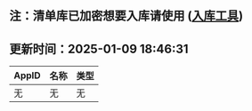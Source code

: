 ## 注：清单库已加密想要入库请使用 ([入库工具](https://github.com/BlankTMing/ManifestAutoUpdate/releases))

## 更新时间：2025-01-09 18:46:31
| AppID | 名称 | 类型  |
| :-------------------- | :----------------------------- | :----------- |
| 无 | 无 | 无 |
